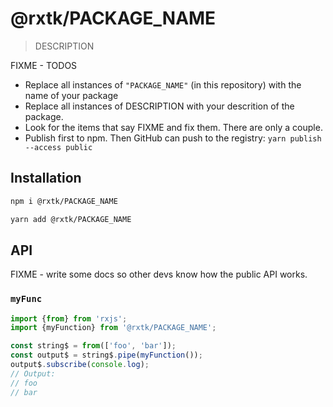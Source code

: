 # @rxtk/PACKAGE_NAME
> DESCRIPTION

FIXME - TODOS
- Replace all instances of `"PACKAGE_NAME"` (in this repository) with the name of your package
- Replace all instances of DESCRIPTION with your descrition of the package.
- Look for the items that say FIXME and fix them.  There are only a couple.
- Publish first to npm. Then GitHub can push to the registry: `yarn publish --access public`

## Installation
```bash
npm i @rxtk/PACKAGE_NAME
```

```bash
yarn add @rxtk/PACKAGE_NAME
```

## API
FIXME - write some docs so other devs know how the public API works.
### `myFunc`
```js
import {from} from 'rxjs';
import {myFunction} from '@rxtk/PACKAGE_NAME';

const string$ = from(['foo', 'bar']);
const output$ = string$.pipe(myFunction());
output$.subscribe(console.log); 
// Output:
// foo
// bar
```
